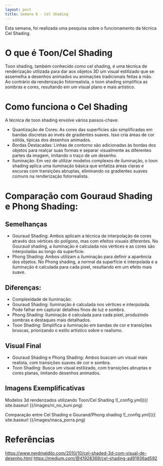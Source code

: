 ```yaml
---
layout: post
title: Semana 6 - Cel Shading
---
```


Esta semana, foi realizada uma pesquisa sobre o funcionamento da técnica Cel Shading.

# O que é Toon/Cel Shading

Toon shading, também conhecido como cel shading, é uma técnica de renderização utilizada para dar aos objetos 3D um visual 
estilizado que se assemelha a desenhos animados ou animações tradicionais feitas à mão. 
Ao contrário da renderização fotorrealista, o toon shading simplifica as sombras e cores, resultando em um visual plano e mais artístico.

# Como funciona o Cel Shading

A técnica de toon shading envolve vários passos-chave:
*	Quantização de Cores: As cores das superfícies são simplificadas em bandas discretas ao invés de gradientes suaves. Isso cria áreas de cor sólida, típicas dos desenhos animados.
*	Bordas Destacadas: Linhas de contorno são adicionadas às bordas dos objetos para realçar suas formas e separar visualmente as diferentes partes da imagem, imitando o traço de um desenho.
*	Iluminação: Em vez de utilizar modelos complexos de iluminação, o toon shading aplica uma iluminação básica que enfatiza áreas claras e escuras com transições abruptas, eliminando os gradientes suaves comuns na renderização fotorrealista.

# Comparação com Gouraud Shading e Phong Shading:

## Semelhanças
*	Gouraud Shading: Ambos aplicam a técnica de interpolação de cores através dos vértices do polígono, mas com efeitos visuais diferentes. 
No Gouraud shading, a iluminação é calculada nos vértices e as cores são interpoladas ao longo da superfície.
*	Phong Shading: Ambos utilizam a iluminação para definir a aparência dos objetos. 
No Phong shading, a normal da superfície é interpolada e a iluminação é calculada para cada pixel, resultando em um efeito mais suave.

## Diferenças:
* Complexidade de Iluminação:
*	Gouraud Shading: Iluminação é calculada nos vértices e interpolada. Pode falhar em capturar detalhes finos de luz e sombra.
*	Phong Shading: Iluminação é calculada para cada pixel, produzindo sombras e destaques mais detalhados.
*	Toon Shading: Simplifica a iluminação em bandas de cor e transições bruscas, priorizando o estilo artístico sobre o realismo.

## Visual Final
*	Gouraud Shading e Phong Shading: Ambos buscam um visual mais realista, com transições suaves de cor e sombra.
*	Toon Shading: Busca um visual estilizado, com transições abruptas e cores planas, imitando desenhos animados.

## Imagens Exemplificativas
Modelos 3d renderizados utilizando Toon/Cel Shading
![_config.yml]({{ site.baseurl }}/images/ni_no_kuni.png)

Comparação entre Cel Shading e Gourand/Phong shading
![_config.yml]({{ site.baseurl }}/images/maca_porra.png)

# Referências
https://www.nerdmaldito.com/2010/10/cel-shaded-3d-com-visual-de-desenho.html
https://medium.com/@41928369/cel-shading-ad91936ad592 



